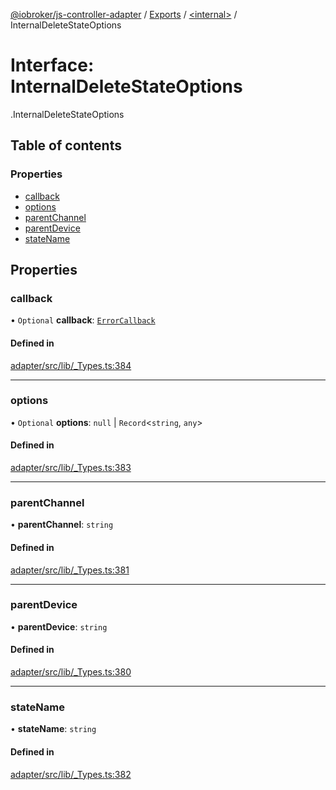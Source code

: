 [@iobroker/js-controller-adapter](../README.md) / [Exports](../modules.md) / [<internal\>](../modules/internal_.md) / InternalDeleteStateOptions

# Interface: InternalDeleteStateOptions

[<internal>](../modules/internal_.md).InternalDeleteStateOptions

## Table of contents

### Properties

- [callback](internal_.InternalDeleteStateOptions.md#callback)
- [options](internal_.InternalDeleteStateOptions.md#options)
- [parentChannel](internal_.InternalDeleteStateOptions.md#parentchannel)
- [parentDevice](internal_.InternalDeleteStateOptions.md#parentdevice)
- [stateName](internal_.InternalDeleteStateOptions.md#statename)

## Properties

### callback

• `Optional` **callback**: [`ErrorCallback`](../modules/internal_.md#errorcallback)

#### Defined in

[adapter/src/lib/_Types.ts:384](https://github.com/ioBroker/ioBroker.js-controller/blob/f8686615/packages/adapter/src/lib/_Types.ts#L384)

___

### options

• `Optional` **options**: ``null`` \| `Record`<`string`, `any`\>

#### Defined in

[adapter/src/lib/_Types.ts:383](https://github.com/ioBroker/ioBroker.js-controller/blob/f8686615/packages/adapter/src/lib/_Types.ts#L383)

___

### parentChannel

• **parentChannel**: `string`

#### Defined in

[adapter/src/lib/_Types.ts:381](https://github.com/ioBroker/ioBroker.js-controller/blob/f8686615/packages/adapter/src/lib/_Types.ts#L381)

___

### parentDevice

• **parentDevice**: `string`

#### Defined in

[adapter/src/lib/_Types.ts:380](https://github.com/ioBroker/ioBroker.js-controller/blob/f8686615/packages/adapter/src/lib/_Types.ts#L380)

___

### stateName

• **stateName**: `string`

#### Defined in

[adapter/src/lib/_Types.ts:382](https://github.com/ioBroker/ioBroker.js-controller/blob/f8686615/packages/adapter/src/lib/_Types.ts#L382)
